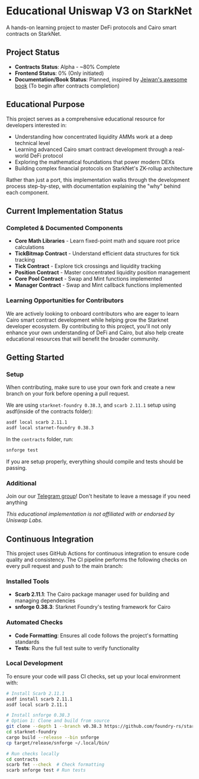 # Educational Uniswap V3 on StarkNet

A hands-on learning project to master DeFi protocols and Cairo smart contracts on StarkNet.

## Project Status
- **Contracts Status**: Alpha - ~80% Complete
- **Frontend Status**: 0% (Only initiated)
- **Documentation/Book Status**: Planned, inspired by [Jeiwan's awesome book](https://uniswapv3book.com/) (To begin after contracts completion)

## Educational Purpose

This project serves as a comprehensive educational resource for developers interested in:
- Understanding how concentrated liquidity AMMs work at a deep technical level
- Learning advanced Cairo smart contract development through a real-world DeFi protocol
- Exploring the mathematical foundations that power modern DEXs
- Building complex financial protocols on StarkNet's ZK-rollup architecture

Rather than just a port, this implementation walks through the development process step-by-step, with documentation explaining the "why" behind each component.

## Current Implementation Status

### Completed & Documented Components
- **Core Math Libraries** - Learn fixed-point math and square root price calculations
- **TickBitmap Contract** - Understand efficient data structures for tick tracking
- **Tick Contract** - Explore tick crossings and liquidity tracking
- **Position Contract** - Master concentrated liquidity position management
- **Core Pool Contract** - Swap and Mint functions implemented
- **Manager Contract** - Swap and Mint callback functions implemented

### Learning Opportunities for Contributors

We are actively looking to onboard contributors who are eager to learn Cairo smart contract development while helping grow the Starknet developer ecosystem. By contributing to this project, you'll not only enhance your own understanding of DeFi and Cairo, but also help create educational resources that will benefit the broader community.

## Getting Started



### Setup

When contributing, make sure to use your own fork and create a new branch on your fork before opening a pull request.

We are using `starknet-foundry 0.38.3`, and `scarb 2.11.1` 
setup using asdf(inside of the contracts folder):
```bash
asdf local scarb 2.11.1
asdf local starnet-foundry 0.38.3
```

In the `contracts` folder, run:
```bash
snforge test
```

If you are setup properly, everything should compile and tests should be passing.


### Additional
Join our our [Telegram group](https://t.me/+bPtBG-CEsLlhYzM1)! Don't hesitate to leave a message if you need anything


*This educational implementation is not affiliated with or endorsed by Uniswap Labs.*


## Continuous Integration

This project uses GitHub Actions for continuous integration to ensure code quality and consistency. The CI pipeline performs the following checks on every pull request and push to the main branch:

### Installed Tools

- **Scarb 2.11.1**: The Cairo package manager used for building and managing dependencies
- **snforge 0.38.3**: Starknet Foundry's testing framework for Cairo

### Automated Checks

- **Code Formatting**: Ensures all code follows the project's formatting standards
- **Tests**: Runs the full test suite to verify functionality

### Local Development

To ensure your code will pass CI checks, set up your local environment with:

```bash
# Install Scarb 2.11.1
asdf install scarb 2.11.1
asdf local scarb 2.11.1

# Install snforge 0.38.3
# Option 1: Clone and build from source
git clone --depth 1 --branch v0.38.3 https://github.com/foundry-rs/starknet-foundry.git
cd starknet-foundry
cargo build --release --bin snforge
cp target/release/snforge ~/.local/bin/

# Run checks locally
cd contracts
scarb fmt --check  # Check formatting
scarb snforge test # Run tests
```
